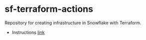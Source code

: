# sf-terraform-actions
Repository for creating infrastructure in Snowflake with Terraform.
- Instructions [link](https://quickstarts.snowflake.com/guide/terraforming_snowflake)
